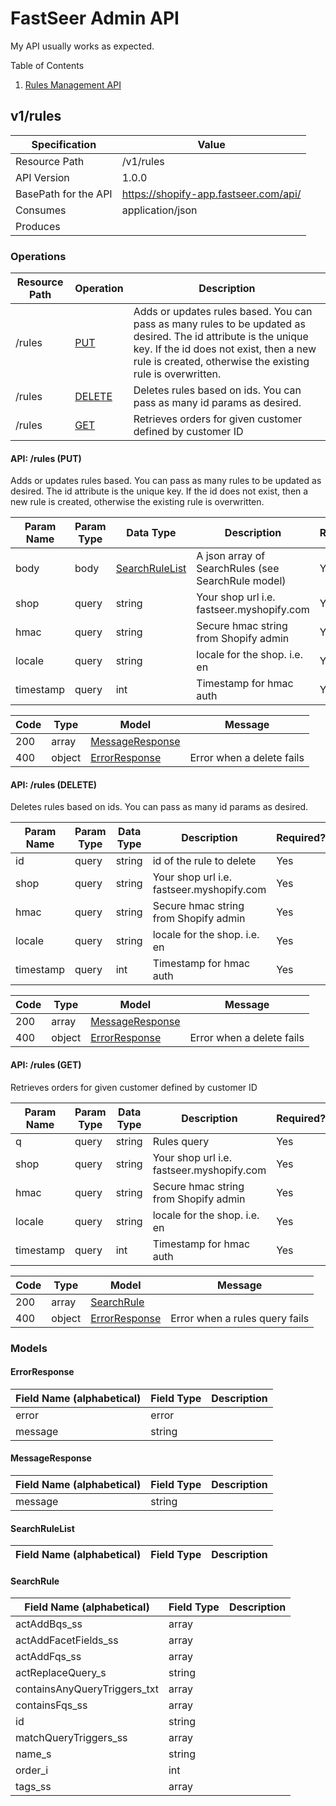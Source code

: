 
# FastSeer Admin API
My API usually works as expected.

Table of Contents

1. [Rules Management API](#v1/rules)

<a name="v1/rules"></a>

## v1/rules

| Specification | Value |
|-----|-----|
| Resource Path | /v1/rules |
| API Version | 1.0.0 |
| BasePath for the API | https://shopify-app.fastseer.com/api/ |
| Consumes | application/json |
| Produces |  |



### Operations


| Resource Path | Operation | Description |
|-----|-----|-----|
| /rules | [PUT](#putRules) | Adds or updates rules based. You can pass as many rules to be updated as desired. The id attribute is the unique key. If the id does not exist, then a new rule is created, otherwise the existing rule is overwritten. |
| /rules | [DELETE](#deleteRules) | Deletes rules based on ids. You can pass as many id params as desired. |
| /rules | [GET](#getRules) | Retrieves orders for given customer defined by customer ID |



<a name="putRules"></a>

#### API: /rules (PUT)


Adds or updates rules based. You can pass as many rules to be updated as desired. The id attribute is the unique key. If the id does not exist, then a new rule is created, otherwise the existing rule is overwritten.



| Param Name | Param Type | Data Type | Description | Required? |
|-----|-----|-----|-----|-----|
| body | body | [SearchRuleList](#github.com.ezeev.fastseer.SearchRuleList) | A json array of SearchRules (see SearchRule model) | Yes |
| shop | query | string | Your shop url i.e. fastseer.myshopify.com | Yes |
| hmac | query | string | Secure hmac string from Shopify admin | Yes |
| locale | query | string | locale for the shop. i.e. en | Yes |
| timestamp | query | int | Timestamp for hmac auth | Yes |


| Code | Type | Model | Message |
|-----|-----|-----|-----|
| 200 | array | [MessageResponse](#github.com.ezeev.fastseer.MessageResponse) |  |
| 400 | object | [ErrorResponse](#github.com.ezeev.fastseer.ErrorResponse) | Error when a delete fails |


<a name="deleteRules"></a>

#### API: /rules (DELETE)


Deletes rules based on ids. You can pass as many id params as desired.



| Param Name | Param Type | Data Type | Description | Required? |
|-----|-----|-----|-----|-----|
| id | query | string | id of the rule to delete | Yes |
| shop | query | string | Your shop url i.e. fastseer.myshopify.com | Yes |
| hmac | query | string | Secure hmac string from Shopify admin | Yes |
| locale | query | string | locale for the shop. i.e. en | Yes |
| timestamp | query | int | Timestamp for hmac auth | Yes |


| Code | Type | Model | Message |
|-----|-----|-----|-----|
| 200 | array | [MessageResponse](#github.com.ezeev.fastseer.MessageResponse) |  |
| 400 | object | [ErrorResponse](#github.com.ezeev.fastseer.ErrorResponse) | Error when a delete fails |


<a name="getRules"></a>

#### API: /rules (GET)


Retrieves orders for given customer defined by customer ID



| Param Name | Param Type | Data Type | Description | Required? |
|-----|-----|-----|-----|-----|
| q | query | string | Rules query | Yes |
| shop | query | string | Your shop url i.e. fastseer.myshopify.com | Yes |
| hmac | query | string | Secure hmac string from Shopify admin | Yes |
| locale | query | string | locale for the shop. i.e. en | Yes |
| timestamp | query | int | Timestamp for hmac auth | Yes |


| Code | Type | Model | Message |
|-----|-----|-----|-----|
| 200 | array | [SearchRule](#github.com.ezeev.fastseer.rules.SearchRule) |  |
| 400 | object | [ErrorResponse](#github.com.ezeev.fastseer.ErrorResponse) | Error when a rules query fails |




### Models

<a name="github.com.ezeev.fastseer.ErrorResponse"></a>

#### ErrorResponse

| Field Name (alphabetical) | Field Type | Description |
|-----|-----|-----|
| error | error |  |
| message | string |  |

<a name="github.com.ezeev.fastseer.MessageResponse"></a>

#### MessageResponse

| Field Name (alphabetical) | Field Type | Description |
|-----|-----|-----|
| message | string |  |

<a name="github.com.ezeev.fastseer.SearchRuleList"></a>

#### SearchRuleList

| Field Name (alphabetical) | Field Type | Description |
|-----|-----|-----|

<a name="github.com.ezeev.fastseer.rules.SearchRule"></a>

#### SearchRule

| Field Name (alphabetical) | Field Type | Description |
|-----|-----|-----|
| actAddBqs_ss | array |  |
| actAddFacetFields_ss | array |  |
| actAddFqs_ss | array |  |
| actReplaceQuery_s | string |  |
| containsAnyQueryTriggers_txt | array |  |
| containsFqs_ss | array |  |
| id | string |  |
| matchQueryTriggers_ss | array |  |
| name_s | string |  |
| order_i | int |  |
| tags_ss | array |  |


